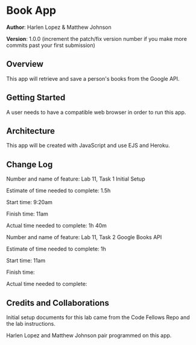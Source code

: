 # Book App

**Author**: Harlen Lopez & Matthew Johnson

**Version**: 1.0.0 (increment the patch/fix version number if you make more commits past your first submission)

## Overview
This app will retrieve and save a person's books from the Google API.

## Getting Started
A user needs to have a compatible web browser in order to run this app. 

## Architecture
This app will be created with JavaScript and use EJS and Heroku.

## Change Log

Number and name of feature: Lab 11, Task 1 Initial Setup

Estimate of time needed to complete: 1.5h

Start time: 9:20am

Finish time: 11am

Actual time needed to complete: 1h 40m

Number and name of feature: Lab 11, Task 2 Google Books API

Estimate of time needed to complete: 1h

Start time: 11am

Finish time: 

Actual time needed to complete: 

## Credits and Collaborations
Initial setup documents for this lab came from the Code Fellows Repo and the lab instructions.

Harlen Lopez and Matthew Johnson pair programmed on this app. 